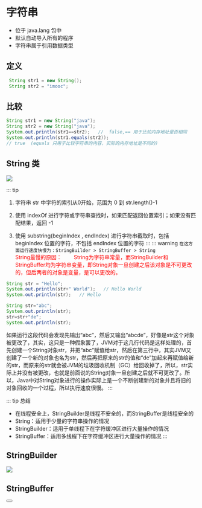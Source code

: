 # 字符串
  - 位于 java.lang 包中
  - 默认自动导入所有的程序
  - 字符串属于引用数据类型

## 定义
```java
 String str1 = new String();
 String str2 = "imooc"; 
```

## 比较
```java
String str1 = new String("java");
String str2 = new String("java");
System.out.println(str1==str2);   //  false,== 用于比较内存地址是否相同
System.out.println(str1.equals(str2));   
// true  (equals 只用于比较字符串的内容，实际的内存地址是不同的)
```

## String 类
  <img src="/img/stringfn.jpg" />

::: tip
1. 字符串 str 中字符的索引从0开始，范围为 0 到 str.length()-1

2. 使用 indexOf 进行字符或字符串查找时，如果匹配返回位置索引；如果没有匹配结果，返回 -1

3. 使用 substring(beginIndex , endIndex) 进行字符串截取时，包括 beginIndex 位置的字符，不包括 endIndex 位置的字符
:::
::: warning
`在这方面运行速度快慢为：StringBuilder > StringBuffer > String`  
<span style="color:red;">String最慢的原因：
　　String为字符串常量，而StringBuilder和StringBuffer均为字符串变量，即String对象一旦创建之后该对象是不可更改的，但后两者的对象是变量，是可以更改的。</span>
```java
String str = "Hello";
System.out.println(str+" World");   // Hello World
System.out.println(str);   // Hello
```
```java
String str="abc";
System.out.println(str);
str=str+"de";
System.out.println(str);
```
如果运行这段代码会发现先输出“abc”，然后又输出“abcde”，好像是str这个对象被更改了，其实，这只是一种假象罢了，JVM对于这几行代码是这样处理的，首先创建一个String对象str，并把“abc”赋值给str，然后在第三行中，其实JVM又创建了一个新的对象也名为str，然后再把原来的str的值和“de”加起来再赋值给新的str，而原来的str就会被JVM的垃圾回收机制（GC）给回收掉了，所以，str实际上并没有被更改，也就是前面说的String对象一旦创建之后就不可更改了。所以，Java中对String对象进行的操作实际上是一个不断创建新的对象并且将旧的对象回收的一个过程，所以执行速度很慢。
:::

::: tip 总结
  - 在线程安全上，StringBuilder是线程不安全的，而StringBuffer是线程安全的
  - String：适用于少量的字符串操作的情况
  - StringBuilder：适用于单线程下在字符缓冲区进行大量操作的情况
  - StringBuffer：适用多线程下在字符缓冲区进行大量操作的情况
:::

## StringBuilder
  <img src="/img/stringbuilderfn.jpg"/>

## StringBuffer

<Button/>
